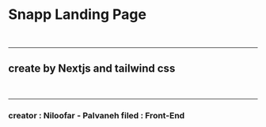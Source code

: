 <h1>Snapp Landing Page</h1>
<br/> 
<hr/>
<h2>create by Nextjs and tailwind css</h2>
<br/> 
<hr/>
<h3>
  creator : Niloofar - Palvaneh
  filed : Front-End
</h3>
